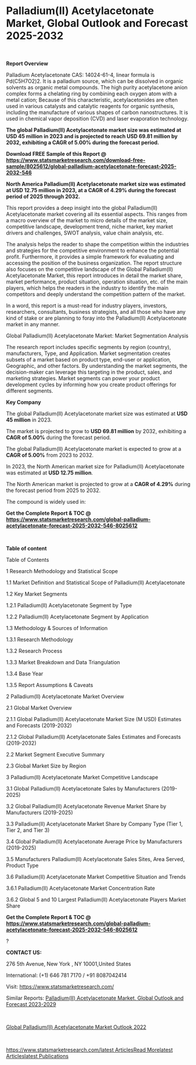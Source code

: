 <h1>Palladium(II) Acetylacetonate Market, Global Outlook and Forecast 2025-2032</h1><br/><p><strong>Report Overview</strong></p>
 
 
 
 <p>Palladium Acetylacetonate CAS: 14024-61-4, linear formula is Pd(C5H7O2)2. It is a palladium source, which can be dissolved in organic solvents as organic metal compounds. The high purity acetylacetone anion complex forms a chelating ring by combining each oxygen atom with a metal cation; Because of this characteristic, acetylacetonides are often used in various catalysts and catalytic reagents for organic synthesis, including the manufacture of various shapes of carbon nanostructures. It is used in chemical vapor deposition (CVD) and laser evaporation technology.</p>
 
 
 
 <p><strong>The global Palladium(II) Acetylacetonate market size was estimated at USD 45 million in 2023 and is projected to reach USD 69.81 million by 2032, exhibiting a <strong>CAGR</strong> of 5.00% during the forecast period.</strong></p>
 
 
 
 <p><strong>Download FREE Sample of this Report @ <a href="https://www.statsmarketresearch.com/download-free-sample/8025612/global-palladium-acetylacetonate-forecast-2025-2032-546">https://www.statsmarketresearch.com/download-free-sample/8025612/global-palladium-acetylacetonate-forecast-2025-2032-546</a></strong></p>
 
 
 
 <p><strong>North America Palladium(II) Acetylacetonate market size was estimated at USD 12.75 million in 2023, at a <strong>CAGR</strong> of 4.29% during the forecast period of 2025 through 2032.</strong></p>
 
 
 
 <p>This report provides a deep insight into the global Palladium(II) Acetylacetonate market covering all its essential aspects. This ranges from a macro overview of the market to micro details of the market size, competitive landscape, development trend, niche market, key market drivers and challenges, SWOT analysis, value chain analysis, etc.</p>
 
 
 
 <p>The analysis helps the reader to shape the competition within the industries and strategies for the competitive environment to enhance the potential profit. Furthermore, it provides a simple framework for evaluating and accessing the position of the business organization. The report structure also focuses on the competitive landscape of the Global Palladium(II) Acetylacetonate Market, this report introduces in detail the market share, market performance, product situation, operation situation, etc. of the main players, which helps the readers in the industry to identify the main competitors and deeply understand the competition pattern of the market.</p>
 
 
 
 <p>In a word, this report is a must-read for industry players, investors, researchers, consultants, business strategists, and all those who have any kind of stake or are planning to foray into the Palladium(II) Acetylacetonate market in any manner.</p>
 
 
 
 <p>Global Palladium(II) Acetylacetonate Market: Market Segmentation Analysis</p>
 
 
 
 <p>The research report includes specific segments by region (country), manufacturers, Type, and Application. Market segmentation creates subsets of a market based on product type, end-user or application, Geographic, and other factors. By understanding the market segments, the decision-maker can leverage this targeting in the product, sales, and marketing strategies. Market segments can power your product development cycles by informing how you create product offerings for different segments.</p>
 
 
 
 <p><strong>Key Company</strong></p>
 
 
 
 <p>The global Palladium(II) Acetylacetonate market size was estimated at <strong>USD 45 million</strong> in 2023.</p>
 
 
 
 <p>The market is projected to grow to <strong>USD 69.81 million</strong> by 2032, exhibiting a <strong><strong>CAGR</strong> of 5.00%</strong> during the forecast period.</p>
 
 
 
 <p>The global Palladium(II) Acetylacetonate market is expected to grow at a <strong><strong>CAGR</strong> of 5.00%</strong> from 2023 to 2032.</p>
 
 
 
 <p>In 2023, the North American market size for Palladium(II) Acetylacetonate was estimated at <strong>USD 12.75 million</strong>.</p>
 
 
 
 <p>The North American market is projected to grow at a <strong><strong>CAGR</strong> of 4.29%</strong> during the forecast period from 2025 to 2032.</p>
 
 
 
 <p>The compound is widely used in:</p>
 
 
 
 <div><b>Get the Complete Report & TOC @ <a href="https://www.statsmarketresearch.com/global-palladium-acetylacetonate-forecast-2025-2032-546-8025612">https://www.statsmarketresearch.com/global-palladium-acetylacetonate-forecast-2025-2032-546-8025612</a></b></div>
 
 
 
 <p><br />
 
 <b>Table of content</b></p>
 
 
 
 <p>Table of Contents<br />
 
 1 Research Methodology and Statistical Scope<br />
 
 1.1 Market Definition and Statistical Scope of Palladium(II) Acetylacetonate<br />
 
 1.2 Key Market Segments<br />
 
 1.2.1 Palladium(II) Acetylacetonate Segment by Type<br />
 
 1.2.2 Palladium(II) Acetylacetonate Segment by Application<br />
 
 1.3 Methodology & Sources of Information<br />
 
 1.3.1 Research Methodology<br />
 
 1.3.2 Research Process<br />
 
 1.3.3 Market Breakdown and Data Triangulation<br />
 
 1.3.4 Base Year<br />
 
 1.3.5 Report Assumptions & Caveats<br />
 
 2 Palladium(II) Acetylacetonate Market Overview<br />
 
 2.1 Global Market Overview<br />
 
 2.1.1 Global Palladium(II) Acetylacetonate Market Size (M USD) Estimates and Forecasts (2019-2032)<br />
 
 2.1.2 Global Palladium(II) Acetylacetonate Sales Estimates and Forecasts (2019-2032)<br />
 
 2.2 Market Segment Executive Summary<br />
 
 2.3 Global Market Size by Region<br />
 
 3 Palladium(II) Acetylacetonate Market Competitive Landscape<br />
 
 3.1 Global Palladium(II) Acetylacetonate Sales by Manufacturers (2019-2025)<br />
 
 3.2 Global Palladium(II) Acetylacetonate Revenue Market Share by Manufacturers (2019-2025)<br />
 
 3.3 Palladium(II) Acetylacetonate Market Share by Company Type (Tier 1, Tier 2, and Tier 3)<br />
 
 3.4 Global Palladium(II) Acetylacetonate Average Price by Manufacturers (2019-2025)<br />
 
 3.5 Manufacturers Palladium(II) Acetylacetonate Sales Sites, Area Served, Product Type<br />
 
 3.6 Palladium(II) Acetylacetonate Market Competitive Situation and Trends<br />
 
 3.6.1 Palladium(II) Acetylacetonate Market Concentration Rate<br />
 
 3.6.2 Global 5 and 10 Largest Palladium(II) Acetylacetonate Players Market Share</p>
 
 
 
 <div><b>Get the Complete Report & TOC @ <a href="https://www.statsmarketresearch.com/global-palladium-acetylacetonate-forecast-2025-2032-546-8025612">https://www.statsmarketresearch.com/global-palladium-acetylacetonate-forecast-2025-2032-546-8025612</a></b></div>
 
 
 
 <p>? </p>
 
 
 
 <p><b>CONTACT US:</b><br />
 
 276 5th Avenue, New York , NY 10001,United States<br />
 
 International: (+1) 646 781 7170 / +91 8087042414<br />
 
 Visit: <a href="https://www.statsmarketresearch.com/">https://www.statsmarketresearch.com/</a><br />
 
 Similar Reports: <a href="https://www.statsmarketresearch.com/global-palladium-acetylacetonate-forecast-2025-2032-546-8025612">Palladium(II) Acetylacetonate Market, Global Outlook and Forecast 2023-2029</a><br />
 
 <br />
 
 <a href="https://www.statsmarketresearch.com/global-palladium-acetylacetonate-forecast-2025-2032-546-8025612">Global Palladium(II) Acetylacetonate Market Outlook 2022</a><br />
 
 <br />
 
 <a href="https://gyeongbokgung.com">https://www.statsmarketresearch.com/</a><a href="https://hallyeomaritime.com">latest Articles</a><a href="https://jingwansa.com">Read More</a><a href="https://nguoiviet.jp/">latest Articles</a><a href="https://www.intelmarketresearch.com/">latest Publications</a></p>